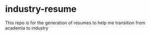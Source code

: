 # industry-resume
 This repo is for the generation of resumes to help me transition from academia to industry
